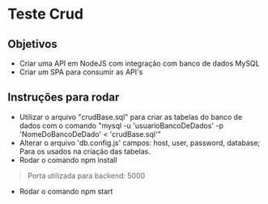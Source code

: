 # Teste Crud


## Objetivos
  -  Criar uma API em NodeJS com integração com banco de dados MySQL
  - Criar um SPA para consumir as API's
  
## Instruções para rodar
  - Utilizar o arquivo "crudBase.sql" para criar as tabelas do banco de dados com o comando "mysql -u 'usuarioBancoDeDados' -p 'NomeDoBancoDeDado' < 'crudBase.sql'"
  - Alterar o arquivo 'db.config.js' campos: host, user, password, database; Para os usados na criação das tabelas.
  - Rodar o comando npm install
  >Porta utilizada para backend: 5000
  - Rodar o comando npm start